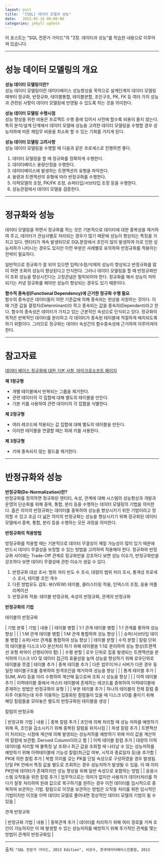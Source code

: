 ```yaml
---
layout: post
title:  "[SQL] 데이터 모델과 성능"
date:   2015-05-16 00:00:00
categories: jekyll update
---
```


이 포스트는 "SQL 전문가 가이드"의 "2장. 데이터과 성능"를 학습한 내용으로 이루어져 있습니다. 

---

# 성능 데이터 모델링의 개요

**성능 데이터 모델링이란?**  
성능 데이터 모델링이란 데이터베이스 성능향상을 목적으로 설계단계의 데이터 모델링 때부터 정규화, 반정규화, 테이블통합, 테이블분할, 조인구조, PK, FK 등 여러 가지 성능과 관련된 사항이 데이터 모델링에 반영될 수 있도록 하는 것을 의미한다.

**성능 데이터 모델링 수행시점**  
성능 향상을 위한 비용은 프로젝트 수행 중에 있어서 사전에 할수록 비용이 들지 않는다. 특히 분석/설계 단계에서 데이터 모델에 성능을 고려한 데이터 모델링을 수행할 경우 성능저하에 따른 재업무 비용을 최소화 할 수 있는 기회를 가지게 된다.


**성능 데이터 모델링 고려사항**  
성능 데이터 모델링을 수행할 때 다음과 같은 프로세스로 진행하면 좋다.  
1. 데이터 모델링을 할 때 정규화를 정확하게 수행한다.  
2. 데이터베이스 용량산정을 수행한다.  
3. 데이터베이스에 발생하는 트랜잭션의 유형을 파악한다.  
4. 용량과 트랜잭션의 유형에 따라 반정규화를 수행한다.  
5. 이력모델의 조정, PK/FK 조정, 슈퍼타입/서브타입 조정 등을 수행한다.  
6. 성능관점에서 데이터 모델을 검증한다.

---

# 정규화와 성능

데이터 모델링을 하면서 정규화를 하는 것은 기본적으로 데이터에 대한 중복성을 제거하여 주고, 데이터가 관심사별로 처리되는 경우가 많기 때문에 성능이 향상되는 특징을 가지고 있다. 엔티티가 계속 발생되므로 SQL문장에서 조인이 많이 발생하여 이로 인한 성능저하가 나타나는 경우도 있지만 이런 부분은 사례별로 유의하여 반정규화를 적용하는 전략이 필요하다.  

일반적으로 정규화가 잘 되어 있으면 입력/수정/삭제의 성능이 향상되고 반정규화를 많이 하면 조회의 성능이 향상된다고 인식한다. 그러나 데이터 모델링을 할 때 반정규화만이 조회 성능을 향상시킨다는 고정관념은 탈피되어야 한다. 정규화를 해서 성능이 저하되기는 커녕 정규화를 해야만 성능이 향상되는 경우도 있기 때문이다.

**함수적 종속성(Functional Dependency)에 근거한 정규화 수행 필요**  
함수의 종속성은 데이터들이 어떤 기준값에 의해 종속되는 현상을 지칭하는 것이다. 
이 때 기준 값을 결정자(Determinant)라 하고 종속되는 값을 종속자(Dependent)라고 한다. 
함수의 종속성은 데이터가 가지고 있는 근본적인 속성으로 인식되고 있다.
정규화의 목적은 반복적인 데이터를 분리하고 각 데이터가 종속된 테이블에 적절하게 배치되도록 하기 위함이다.
그러므로 정규화는 데이터 속성간의 함수종속성에 근거하여 이루어져야 한다.

----

# 참고자료  
[데이터 베이스 정규화에 대한 기본 사항, 마이크로소프트 페이지](https://support.microsoft.com/en-us/kb/283878/ko)  

**제 1정규형**

* 개별 테이블에서 반복되는 그룹을 제거한다.
* 관련 데이터의 각 집합에 대해 별도의 테이블을 만든다.
* 기본 키를 사용하여 관련 데이터의 각 집합을 식별한다.

**제 2정규형**

* 여러 레코드에 적용되는 값 집합에 대해 별도의 테이블을 만든다.
* 이러한 테이블을 연결할 때는 외래 키를 사용한다.

**제 3정규형**

* 키에 종속되지 않는 필드를 제거한다.

---

# 반정규화와 성능

**반정규화(De-Normalization)란?**  
반정규화를 정의하면 정규화된 엔티티, 속성, 관계에 대해 시스템의 성능향상과 개발과 운영의 단순화를 위해 중복, 통합, 분리 등을 수행하는 데이터 모델링의 기법을 의미한다. 
좁은 의미의 반정규화는 데이터를 중복하여 성능을 향상시키기 위한 기법이라고 정의할 수 있고 조금 더 넓은 의미의 반정규화는 성능을 향상시키기 위해 정규화된 데이터 모델에서 중복, 통합, 분리 등을 수행하는 모든 과정을 의미한다.

**반정규화의 적용방법**  

방정규화를 적용할 때는 기본적으로 데이터 무결성이 깨질 가능성이 많이 있기 때문에 반드시 데이터 무결성을 보장할 수 있는 방법을 고려하여 적용해야 한다. 
정규화와 반정규화 사이에는 Trade-Off 관계로 정규화만을 강조하다 보면 성능 이슈가, 반정규화만을 강조하다 보면 데이터 무결성에 관한 이슈가 생길 수 있다.

1. 반정규화 대상 조사: 범위 처리 빈도 수 조사, 대량의 범위 처리 조사, 통계성 프로세스 조사, 테이블 조인 개수  
2. 다른 방법유도 검토: 뷰(VIEW) 테이블, 클러스터링 적용, 인덱스의 조정, 응용 어플리케이션  
3. 반정규화 적용: 테이블 반정규화, 속성의 반정규화, 관계의 반정규화 

**반정규화의 기법**  

테이블의 반정규화

| 기법 분류 | 기법 | 내용 | 
| 테이블 병합 | 1:1 관계 테이블 병합 | 1:1 관계를 통하여 성능 향상 |
| | 1:M 관계 테이블 병합 | 1:M 관계 통합하여 성능 향상  | 
| | 슈퍼/서브타입 테이블 병합 | 슈퍼/서브 관계를 통합하여 성능 향상 |
| 테이블 분할 | 수직 분할 | 칼럼 단위의 테이블을 디스크 I/O 분산처리 하기 위해 테이블을 1:1로 분리하여 성능 향상(트랜잭션 유형 파악이 선행되어야 함)
| | 수평 분할 | 로우 단위로 집중 발생되는 트랜잭션을 분석하여 디스크 I/O 및 데이터 접근의 효율성을 높여 성능을 향상하기 위해 로우단위로 테이블을 쪼갬
| 테이블 추가 | 중복 테이블 추가 | 다른 업무이거나 서버가 다른 경우 동일한 테이블구조를 중복하여 원격조인을 제거하여 성능을 향상 | 
| | 통계 테이블 추가 | SUM, AVG 등을 미리 수행하여 계산해 둠으로써 조회 시 성능을 향상 | 
| | 이력 테이블 추가 | 이력테이블 중에서 마스터 테이블에 존재하는 레코드를 중복하여 이력테이블에 존재하는 방법은 반정규화의 유형 | 
| | 부분 테이블 추가 | 하나의 테이블의 전체 칼럼 중 자주 이용하는데 자주 이용하는 집중화된 칼럼들이 있을 때 디스크 I/O를 줄이기 위해 해당 칼럼들을 모아놓은 별도의 반정규화된 테이블을 생성 | 

칼럼의 반정규화 

| 반정규화 기법 | 내용 |
| 중복 칼럼 추가 | 조인에 의해 처리할 때 성능 저하를 예방하기 위해 즉, 조인을 감소시키기 위해 중복된 칼럼을 위치시킴 | 
| 파생 칼럼 추가 | 트랜잭션이 처리되는 시점에 계산에 의해 발생되는 성능저하를 예방하기 위해 미리 값을 계산하여 칼럼에 보관함. Derived Column이라고 함 |
| 이력 테이블 칼럼 추가 | 대량의 이력데이터를 처리할 때 불특정 날 조회나 최근 값을 조회할 때 나타날 수 있는 성능저하를 예방하기 위해 이력테이블에 기능성 칼럼(최근값 여부, 시작과 종료일자 등)을 추가함
| PK에 의한 칼럼 추가 | 복합 의미를 갖는 PK를 단일 속성으로 구성하였을 경우 발생됨. 단일 PK 안에서 특정 값을 별도로 조회하는 경우 성능저하가 발생될 수 있음. 이 때 이미 PK안에 데이터가 존재하지만 성능 향상을 위해 일반 속성으로 포함하는 방법 |
| 응용시스템 오작동을 위한 칼럼 추가 | 업무적으로는 의미가 없지만 사용자가 데이터처리를 하다가 잘못 처리하여 원래 값으로 복구하기를 원하는 경우 이전 데이터를 임시적으로 중복하여 보관하는 기법. 칼럼으로 이것을 보관하는 방법은 오작동 처리를 위한 임시적인 기법이지만 이것을 이력 데이터 모델로 풀어내면 정상적인 데이터 모델의 기법이 될 수 있음 | 

관계 반정규화

| 반정규화 기법 | 내용 |
| 중복관계 추가 | 데이터를 처리하기 위해 여러 경로를 거쳐 조인이 가능하지만 이 때 발생할 수 있는 성능저하를 예방하기 위해 추가적인 관계를 맺는 방법이 관계의 반정규화임 | 


---

출처: `"SQL 전문가 가이드, 2013 Edition", 서강수, 한국데이터베이스진흥원, 2013` 
